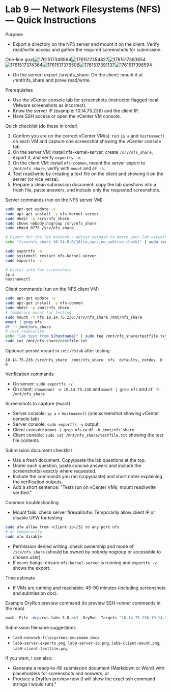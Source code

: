 # Lab 9 — Network Filesystems (NFS) — Quick Instructions

Purpose
- Export a directory on the NFS server and mount it on the client. Verify read/write access and gather the required screenshots for submission.

One-line goal![1761517349564](image/lab9-network-filesystems-instructions/1761517349564.png)![1761517354827](image/lab9-network-filesystems-instructions/1761517354827.png)![1761517363654](image/lab9-network-filesystems-instructions/1761517363654.png)![1761517374364](image/lab9-network-filesystems-instructions/1761517374364.png)![1761517376506](image/lab9-network-filesystems-instructions/1761517376506.png)![1761517391137](image/lab9-network-filesystems-instructions/1761517391137.png)![1761517396594](image/lab9-network-filesystems-instructions/1761517396594.png)
- On the server: export /srv/nfs_share. On the client: mount it at /mnt/nfs_share and prove read/write.

Prerequisites
- Use the vCenter console tab for screenshots (instructor flagged local VMware screenshots as incorrect).
- Know the server IP (example: 10.14.75.236) and the client IP.
- Have SSH access or open the vCenter VM console.

Quick checklist (do these in order)
1. Confirm you are on the correct vCenter VM(s): run `ip a` and `hostnamectl` on each VM and capture one screenshot showing the vCenter console tab.
2. On the server VM: install nfs-kernel-server, create `/srv/nfs_share`, export it, and verify `exportfs -v`.
3. On the client VM: install `nfs-common`, mount the server export to `/mnt/nfs_share`, verify with `mount` and `df -h`.
4. Test read/write by creating a text file on the client and showing it on the server (or vice versa).
5. Prepare a clean submission document: copy the lab questions into a fresh file, paste answers, and include only the requested screenshots.

Server commands (run on the NFS server VM)
```bash
sudo apt-get update -y
sudo apt-get install -y nfs-kernel-server
sudo mkdir -p /srv/nfs_share
sudo chown nobody:nogroup /srv/nfs_share
sudo chmod 0775 /srv/nfs_share

# Export for the lab network — adjust netmask to match your lab network
echo "/srv/nfs_share 10.14.0.0/16(rw,sync,no_subtree_check)" | sudo tee /etc/exports

sudo exportfs -a
sudo systemctl restart nfs-kernel-server
sudo exportfs -v

# Useful info for screenshots
ip a
hostnamectl
```

Client commands (run on the NFS client VM)
```bash
sudo apt-get update -y
sudo apt-get install -y nfs-common
sudo mkdir -p /mnt/nfs_share
# temporary mount for testing
sudo mount -t nfs 10.14.75.236:/srv/nfs_share /mnt/nfs_share
mount | grep nfs
df -h /mnt/nfs_share
# test read/write
echo "lab test from $(hostname)" | sudo tee /mnt/nfs_share/testfile.txt
sudo cat /mnt/nfs_share/testfile.txt
```

Optional: persist mount in `/etc/fstab` after testing
```
10.14.75.236:/srv/nfs_share  /mnt/nfs_share  nfs  defaults,_netdev  0  0
```

Verification commands
- On server: `sudo exportfs -v`
- On client: `showmount -e 10.14.75.236` and `mount | grep nfs` and `df -h /mnt/nfs_share`

Screenshots to capture (exact)
- Server console: `ip a` + `hostnamectl` (one screenshot showing vCenter console tab)
- Server console: `sudo exportfs -v` output
- Client console: `mount | grep nfs` or `df -h /mnt/nfs_share`
- Client console: `sudo cat /mnt/nfs_share/testfile.txt` showing the test file contents

Submission document checklist
- Use a fresh document. Copy/paste the lab questions at the top.
- Under each question, paste concise answers and include the screenshot(s) exactly where requested.
- Include the commands you ran (copy/paste) and short notes explaining the verification outputs.
- Add a short sentence: "Tests run on vCenter VMs; mount read/write verified." 

Common troubleshooting
- Mount fails: check server firewall/ufw. Temporarily allow client IP or disable UFW for testing:
```bash
sudo ufw allow from <client-ip>/32 to any port nfs
# or temporarily
sudo ufw disable
```
- Permission denied writing: check ownership and mode of `/srv/nfs_share` (should be owned by nobody:nogroup or accessible to chosen user).
- If `mount` hangs: ensure `nfs-kernel-server` is running and `exportfs -v` shows the export.

Time estimate
- If VMs are running and reachable: 45–90 minutes (including screenshots and submission doc).

Example DryRun preview command (to preview SSH-runner commands in the repo)
```powershell
pwsh -File .mcp/run-labs-3-8.ps1 -DryRun -Targets "10.14.75.236,10.14.75.255" -SshUser ubuntu -Choice 4 -HostnameMap "10.14.75.236:itec-deb-01,10.14.75.255:itec-deb-02"
```

Submission filename suggestions
- `lab9-network-filesystems-yourname.docx`
- `lab9-server-exports.png`, `lab9-server-ip.png`, `lab9-client-mount.png`, `lab9-client-testfile.png`

If you want, I can also:
- Generate a ready-to-fill submission document (Markdown or Word) with placeholders for screenshots and answers, or
- Produce a DryRun preview now (I will show the exact ssh command strings I would run)."